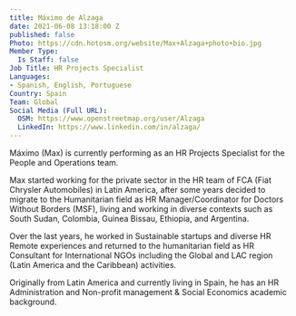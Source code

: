 ```yaml
---
title: Máximo de Alzaga
date: 2021-06-08 13:18:00 Z
published: false
Photo: https://cdn.hotosm.org/website/Max+Alzaga+photo+bio.jpg
Member Type:
  Is Staff: false
Job Title: HR Projects Specialist
Languages:
- Spanish, English, Portuguese
Country: Spain
Team: Global
Social Media (Full URL):
  OSM: https://www.openstreetmap.org/user/Alzaga
  LinkedIn: https://www.linkedin.com/in/alzaga/
---
```


Máximo (Max) is currently performing as an HR Projects Specialist for the People and Operations team.

Max started working for the private sector in the HR team of FCA (Fiat Chrysler Automobiles) in Latin America, after some years decided to migrate to the Humanitarian field as HR Manager/Coordinator for Doctors Without Borders (MSF), living and working in diverse contexts such as South Sudan, Colombia, Guinea Bissau, Ethiopia, and Argentina.

Over the last years, he worked in Sustainable startups and diverse HR Remote experiences and returned to the humanitarian field as HR Consultant for International NGOs including the Global and LAC region (Latin America and the Caribbean) activities.

Originally from Latin America and currently living in Spain, he has an HR Administration and Non-profit management & Social Economics academic background.